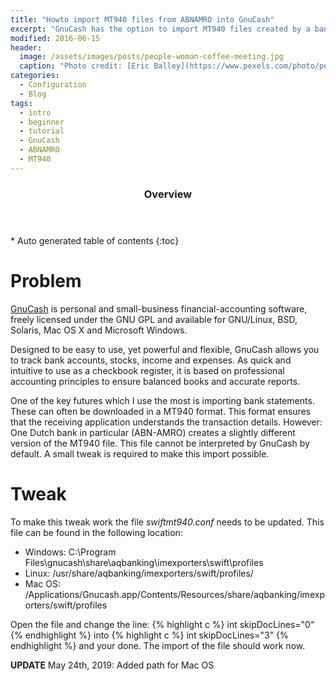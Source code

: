 ```yaml
---
title: "Howto import MT940 files from ABNAMRO into GnuCash"
excerpt: "GnuCash has the option to import MT940 files created by a bank. These files contain all transaction information. Currenlty the MT940 file created by ABNAMRO cannot be read by default"
modified: 2016-06-15
header:
  image: /assets/images/posts/people-woman-coffee-meeting.jpg
  caption: "Photo credit: [Eric Balley](https://www.pexels.com/photo/people-coffee-meeting-team-7096/)"
categories:
  - Configuration
  - Blog
tags:
  - intro
  - beginner
  - tutorial
  - GnuCash
  - ABNAMRO
  - MT940
---
```


<section id="table-of-contents" class="toc">
  <header>
    <h3>Overview</h3>
  </header>
<div id="drawer" markdown="1">
*  Auto generated table of contents
{:toc}
</div>
</section><!-- /#table-of-contents -->

# Problem
[GnuCash](http://www.gnucash.org) is personal and small-business financial-accounting software, freely licensed under the GNU GPL and available for GNU/Linux, BSD, Solaris, Mac OS X and Microsoft Windows.

Designed to be easy to use, yet powerful and flexible, GnuCash allows you to track bank accounts, stocks, income and expenses. As quick and intuitive to use as a checkbook register, it is based on professional accounting principles to ensure balanced books and accurate reports.

One of the key futures which I use the most is importing bank statements. These can often be downloaded in a MT940 format. This format ensures that the receiving application understands the transaction details. However: One Dutch bank in particular (ABN-AMRO) creates a slightly different version of the MT940 file. This file cannot be interpreted by GnuCash by default. A small tweak is required to make this import possible.

# Tweak
To make this tweak work the file _swiftmt940.conf_ needs to be updated. This file can be found in the following location:

* Windows: C:\Program Files\gnucash\share\aqbanking\imexporters\swift\profiles
* Linux: /usr/share/aqbanking/imexporters/swift/profiles/
* Mac OS: /Applications/Gnucash.app/Contents/Resources/share/aqbanking/imexporters/swift/profiles

Open the file and change the line:
{% highlight c %}
int skipDocLines="0"
{% endhighlight %}
into
{% highlight c %}
int skipDocLines="3"
{% endhighlight %}
and your done. The import of the file should work now.

**UPDATE** May 24th, 2019: Added path for Mac OS
